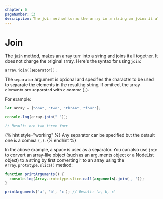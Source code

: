 ```yaml
---
chapter: 6
pageNumber: 53
description: The join method turns the array in a string an joins it all together without modifying the original array.  
---
```

# Join

The `join` method, makes an array turn into a string and joins it all together. It does not change the original array. Here's the syntax for using `join`:

```c
array.join([separator]);
```

The `separator` argument is optional and specifies the character to be used to separate the elements in the resulting string. If omitted, the array elements are separated with a comma (`,`).

For example:

```javascript
let array = ["one", "two", "three", "four"]; 

console.log(array.join(" ")); 

// Result: one two three four
```

{% hint style="working" %}
Any separator can be specified but the default one is a comma `(,)`.
{% endhint %}

In the above example, a space is used as a separator. You can also use `join` to convert an array-like object (such as an arguments object or a NodeList object) to a string by first converting it to an array using the `Array.prototype.slice()` method:

```javascript
function printArguments() {
  console.log(Array.prototype.slice.call(arguments).join(', '));
}

printArguments('a', 'b', 'c'); // Result: "a, b, c"
```
